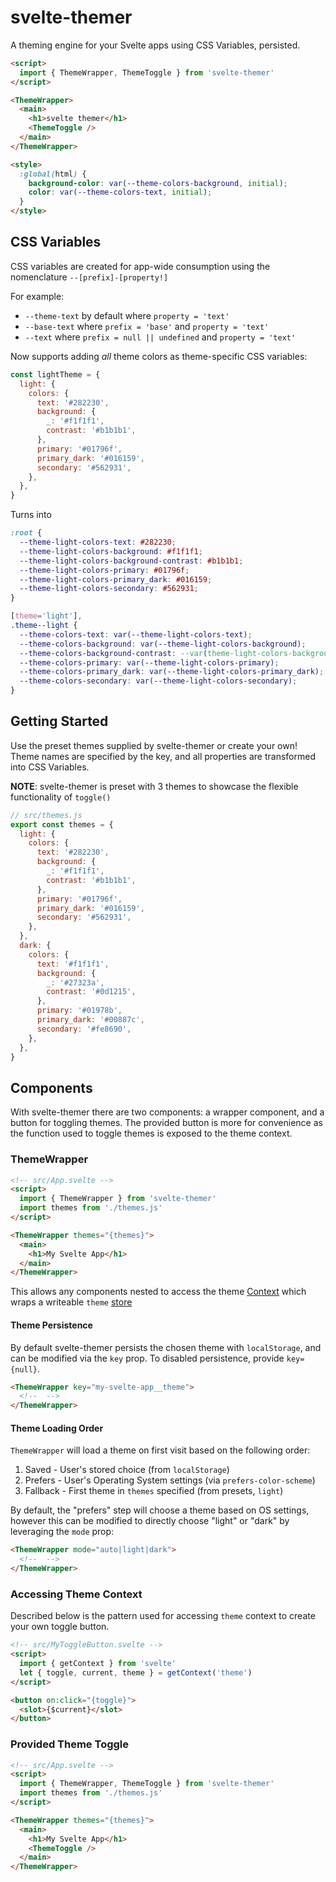 # svelte-themer

A theming engine for your Svelte apps using CSS Variables, persisted.

```html
<script>
  import { ThemeWrapper, ThemeToggle } from 'svelte-themer'
</script>

<ThemeWrapper>
  <main>
    <h1>svelte themer</h1>
    <ThemeToggle />
  </main>
</ThemeWrapper>

<style>
  :global(html) {
    background-color: var(--theme-colors-background, initial);
    color: var(--theme-colors-text, initial);
  }
</style>
```

## CSS Variables

CSS variables are created for app-wide consumption using the nomenclature `--[prefix]-[property!]`

For example:

- `--theme-text` by default where `property = 'text'`
- `--base-text` where `prefix = 'base'` and `property = 'text'`
- `--text` where `prefix = null || undefined` and `property = 'text'`

Now supports adding _all_ theme colors as theme-specific CSS variables:

```js
const lightTheme = {
  light: {
    colors: {
      text: '#282230',
      background: {
        _: '#f1f1f1',
        contrast: '#b1b1b1',
      },
      primary: '#01796f',
      primary_dark: '#016159',
      secondary: '#562931',
    },
  },
}
```

Turns into

```css
:root {
  --theme-light-colors-text: #282230;
  --theme-light-colors-background: #f1f1f1;
  --theme-light-colors-background-contrast: #b1b1b1;
  --theme-light-colors-primary: #01796f;
  --theme-light-colors-primary_dark: #016159;
  --theme-light-colors-secondary: #562931;
}

[theme='light'],
.theme--light {
  --theme-colors-text: var(--theme-light-colors-text);
  --theme-colors-background: var(--theme-light-colors-background);
  --theme-colors-background-contrast: --var(theme-light-colors-background-contrast);
  --theme-colors-primary: var(--theme-light-colors-primary);
  --theme-colors-primary_dark: var(--theme-light-colors-primary_dark);
  --theme-colors-secondary: var(--theme-light-colors-secondary);
}
```

## Getting Started

Use the preset themes supplied by svelte-themer or create your own! Theme names are specified by the key, and all properties are transformed into CSS Variables.

**NOTE**: svelte-themer is preset with 3 themes to showcase the flexible functionality of `toggle()`

```js
// src/themes.js
export const themes = {
  light: {
    colors: {
      text: '#282230',
      background: {
        _: '#f1f1f1',
        contrast: '#b1b1b1',
      },
      primary: '#01796f',
      primary_dark: '#016159',
      secondary: '#562931',
    },
  },
  dark: {
    colors: {
      text: '#f1f1f1',
      background: {
        _: '#27323a',
        contrast: '#0d1215',
      },
      primary: '#01978b',
      primary_dark: '#00887c',
      secondary: '#fe8690',
    },
  },
}
```

## Components

With svelte-themer there are two components: a wrapper component, and a button for toggling themes. The provided button is more for convenience as the function used to toggle themes is exposed to the theme context.

### ThemeWrapper

```html
<!-- src/App.svelte -->
<script>
  import { ThemeWrapper } from 'svelte-themer'
  import themes from './themes.js'
</script>

<ThemeWrapper themes="{themes}">
  <main>
    <h1>My Svelte App</h1>
  </main>
</ThemeWrapper>
```

This allows any components nested to access the theme [Context](https://svelte.dev/tutorial/context-api) which wraps a writeable `theme` [store](https://svelte.dev/tutorial/writable-stores)

#### Theme Persistence

By default svelte-themer persists the chosen theme with `localStorage`, and can be modified via the `key` prop. To disabled persistence, provide `key={null}`.

```html
<ThemeWrapper key="my-svelte-app__theme">
  <!--  -->
</ThemeWrapper>
```

#### Theme Loading Order

`ThemeWrapper` will load a theme on first visit based on the following order:

1. Saved - User's stored choice (from `localStorage`)
2. Prefers - User's Operating System settings (via `prefers-color-scheme`)
3. Fallback - First theme in `themes` specified (from presets, `light`)

By default, the "prefers" step will choose a theme based on OS settings, however this can be modified to directly choose "light" or "dark" by leveraging the `mode` prop:

```html
<ThemeWrapper mode="auto|light|dark">
  <!--  -->
</ThemeWrapper>
```

### Accessing Theme Context

Described below is the pattern used for accessing `theme` context to create your own toggle button.

```html
<!-- src/MyToggleButton.svelte -->
<script>
  import { getContext } from 'svelte'
  let { toggle, current, theme } = getContext('theme')
</script>

<button on:click="{toggle}">
  <slot>{$current}</slot>
</button>
```

### Provided Theme Toggle

```html
<!-- src/App.svelte -->
<script>
  import { ThemeWrapper, ThemeToggle } from 'svelte-themer'
  import themes from './themes.js'
</script>

<ThemeWrapper themes="{themes}">
  <main>
    <h1>My Svelte App</h1>
    <ThemeToggle />
  </main>
</ThemeWrapper>
```
